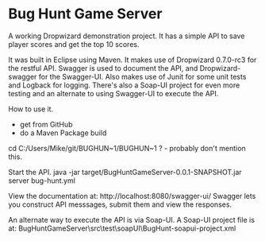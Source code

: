 Bug Hunt Game Server
====================

A working Dropwizard demonstration project. It has a simple API to save player scores and get the top 10 scores. 

It was built in Eclipse using Maven. It makes use of Dropwizard 0.7.0-rc3 for the restful API. Swagger is used to document the API, and Dropwizard-swagger for the Swagger-UI. Also makes use of Junit for some unit tests and Logback for logging. There's also a Soap-UI project for even more testing and an alternate to using Swagger-UI to execute the API.

How to use it.

- get from GitHub
- do a Maven Package build

cd C:/Users/Mike/git/BUGHUN~1/BUGHUN~1   ? - probably don't mention this.

Start the API.
java -jar target/BugHuntGameServer-0.0.1-SNAPSHOT.jar server bug-hunt.yml 


View the documentation at: 
http://localhost:8080/swagger-ui/
Swagger lets you construct API messsages, submit them and view the responses.

An alternate way to execute the API is via Soap-UI. A Soap-UI project file is at:
BugHuntGameServer\src\test\soapUI\BugHunt-soapui-project.xml